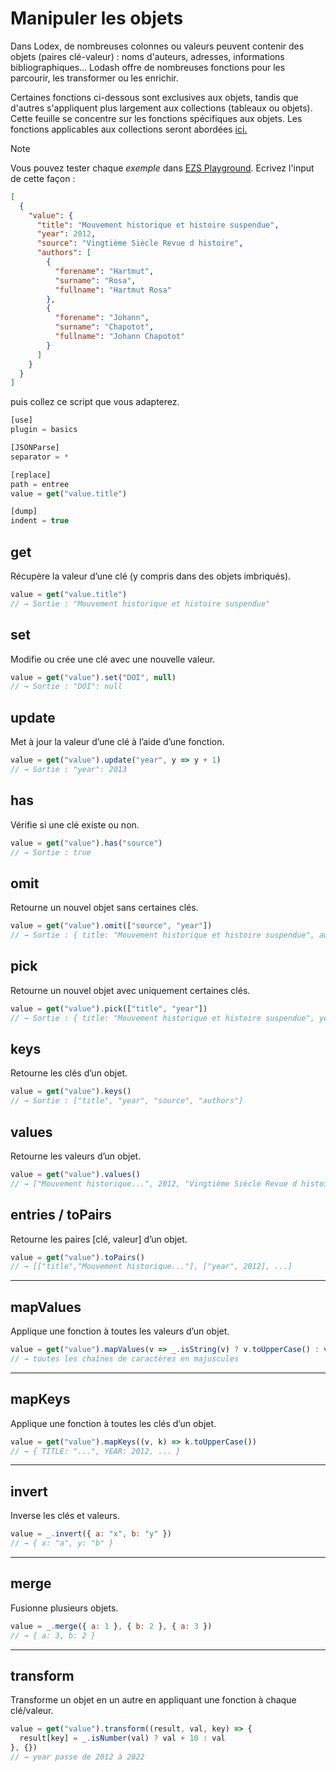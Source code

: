 # Manipuler les objets

Dans Lodex, de nombreuses colonnes ou valeurs peuvent contenir des objets (paires clé-valeur) : noms d'auteurs, adresses, informations bibliographiques… Lodash offre de nombreuses fonctions pour les parcourir, les transformer ou les enrichir.

Certaines fonctions ci-dessous sont exclusives aux objets, tandis que d'autres s'appliquent plus largement aux collections (tableaux ou objets). Cette feuille se concentre sur les fonctions spécifiques aux objets. Les fonctions applicables aux collections seront abordées [ici.]()

> [!NOTE]  
> Vous pouvez tester chaque *exemple* dans [EZS Playground](http://ezs-playground.daf.intra.inist.fr/). Ecrivez l'input de cette façon : 
> ```json
> [
>   {
>     "value": {
>       "title": "Mouvement historique et histoire suspendue",
>       "year": 2012,
>       "source": "Vingtième Siècle Revue d histoire",
>       "authors": [
>         {
>           "forename": "Hartmut",
>           "surname": "Rosa",
>           "fullname": "Hartmut Rosa"
>         },
>         {
>           "forename": "Johann",
>           "surname": "Chapotot",
>           "fullname": "Johann Chapotot"
>         }
>       ]
>     }
>   }
> ]
> ```
>
> puis collez ce script que vous adapterez.
> 
> ```js
> [use]
> plugin = basics
>
> [JSONParse]
> separator = *
>
> [replace]
> path = entree
> value = get("value.title")
>
> [dump]
> indent = true
> ```

## get  

Récupère la valeur d’une clé (y compris dans des objets imbriqués).  

```js
value = get("value.title")
// → Sortie : "Mouvement historique et histoire suspendue"
```

## set  

Modifie ou crée une clé avec une nouvelle valeur.  

```js
value = get("value").set("DOI", null)
// → Sortie : "DOI": null
```

## update  

Met à jour la valeur d’une clé à l’aide d’une fonction.  

```js
value = get("value").update("year", y => y + 1)
// → Sortie : "year": 2013
```

## has  

Vérifie si une clé existe ou non.  

```js
value = get("value").has("source")
// → Sortie : true
```

## omit  

Retourne un nouvel objet sans certaines clés.  

```js
value = get("value").omit(["source", "year"])
// → Sortie : { title: "Mouvement historique et histoire suspendue", authors: [...] }
```

## pick  

Retourne un nouvel objet avec uniquement certaines clés.  

```js
value = get("value").pick(["title", "year"])
// → Sortie : { title: "Mouvement historique et histoire suspendue", year: 2012 }
```

## keys  

Retourne les clés d’un objet.  

```js
value = get("value").keys()
// → Sortie : ["title", "year", "source", "authors"]
```

## values  

Retourne les valeurs d’un objet.  

```js
value = get("value").values()
// → ["Mouvement historique...", 2012, "Vingtième Siècle Revue d histoire", [ ... ]]
```

## entries / toPairs  

Retourne les paires [clé, valeur] d’un objet.  

```js
value = get("value").toPairs()
// → [["title","Mouvement historique..."], ["year", 2012], ...]
```

---

## mapValues  

Applique une fonction à toutes les valeurs d’un objet.  

```js
value = get("value").mapValues(v => _.isString(v) ? v.toUpperCase() : v)
// → toutes les chaînes de caractères en majuscules
```

---

## mapKeys  

Applique une fonction à toutes les clés d’un objet.  

```js
value = get("value").mapKeys((v, k) => k.toUpperCase())
// → { TITLE: "...", YEAR: 2012, ... }
```

---

## invert  

Inverse les clés et valeurs.  

```js
value = _.invert({ a: "x", b: "y" })
// → { x: "a", y: "b" }
```

---

## merge  

Fusionne plusieurs objets.  

```js
value = _.merge({ a: 1 }, { b: 2 }, { a: 3 })
// → { a: 3, b: 2 }
```

---

## transform  

Transforme un objet en un autre en appliquant une fonction à chaque clé/valeur.  

```js
value = get("value").transform((result, val, key) => {
  result[key] = _.isNumber(val) ? val + 10 : val
}, {})
// → year passe de 2012 à 2022
```
